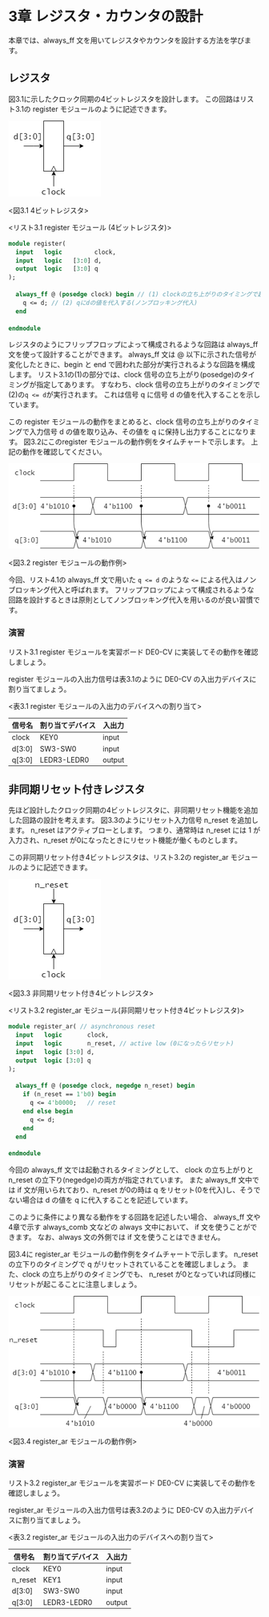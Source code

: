 # 3章 レジスタ・カウンタの設計

本章では、always_ff 文を用いてレジスタやカウンタを設計する方法を学びます。

## レジスタ

図3.1に示したクロック同期の4ビットレジスタを設計します。
この回路はリスト3.1の register モジュールのように記述できます。

![4ビットレジスタ](./assets/register.png "4ビットレジスタ")

<図3.1 4ビットレジスタ>


<リスト3.1 register モジュール (4ビットレジスタ)>

```SystemVerilog : register.sv
module register(
  input   logic         clock,
  input   logic   [3:0] d,
  output  logic   [3:0] q
);

  always_ff @ (posedge clock) begin // (1) clockの立ち上がりのタイミングで起動
    q <= d; // (2) qにdの値を代入する(ノンブロッキング代入)
  end

endmodule
```

レジスタのようにフリップフロップによって構成されるような回路は always_ff 文を使って設計することができます。
always_ff 文は @ 以下に示された信号が変化したときに、begin と end で囲われた部分が実行されるような回路を構成します。
リスト3.1の(1)の部分では、clock 信号の立ち上がり(posedge)のタイミングが指定してあります。
すなわち、clock 信号の立ち上がりのタイミングで(2)の`q <= d`が実行されます。
これは信号 q に信号 d の値を代入することを示しています。

この register モジュールの動作をまとめると、clock 信号の立ち上がりのタイミングで入力信号 d の値を取り込み、その値を q に保持し出力することになります。
図3.2にこのregister モジュールの動作例をタイムチャートで示します。
上記の動作を確認してください。

![register モジュールの動作例](./assets/timechart_register.png)

<図3.2 register モジュールの動作例>

今回、リスト4.1の always_ff 文で用いた `q <= d` のような `<=` による代入はノンブロッキング代入と呼ばれます。
フリップフロップによって構成されるような回路を設計するときは原則としてノンブロッキング代入を用いるのが良い習慣です。

### 演習

リスト3.1 register モジュールを実習ボード DE0-CV に実装してその動作を確認しましょう。

register モジュールの入出力信号は表3.1のように DE0-CV の入出力デバイスに割り当てましょう。

<表3.1 register モジュールの入出力のデバイスへの割り当て>

|信号名|割り当てデバイス|入出力|
|------|----------------|------|
|clock | KEY0           | input |
|d[3:0]| SW3-SW0          | input |
|q[3:0]| LEDR3-LEDR0       | output |

## 非同期リセット付きレジスタ

先ほど設計したクロック同期の4ビットレジスタに、非同期リセット機能を追加した回路の設計を考えます。
図3.3のようにリセット入力信号 n_reset を追加します。
n_reset はアクティブローとします。
つまり、通常時は n_reset には 1 が入力され、n_reset が0になったときにリセット機能が働くものとします。

この非同期リセット付き4ビットレジスタは、リスト3.2の register_ar モジュールのように記述できます。


![非同期リセット付き4ビットレジスタ](./assets/register_ar.png "非同期リセット付き4ビットレジスタ")

<図3.3 非同期リセット付き4ビットレジスタ>

<リスト3.2 register_ar モジュール(非同期リセット付き4ビットレジスタ)>

```SystemVerilog : register_ar.sv
module register_ar( // asynchronous reset
  input   logic       clock,
  input   logic       n_reset, // active low (0になったらリセット)
  input   logic [3:0] d,
  output  logic [3:0] q
);

  always_ff @ (posedge clock, negedge n_reset) begin
    if (n_reset == 1'b0) begin
      q <= 4'b0000;   // reset
    end else begin
      q <= d;
    end
  end

endmodule
```

今回の always_ff 文では起動されるタイミングとして、 clock の立ち上がりと n_reset の立下り(negedge)の両方が指定されています。
また always_ff 文中では if 文が用いられており、n_reset が0の時は q をリセット(0を代入)し、そうでない場合は d の値を q に代入することを記述しています。

このように条件により異なる動作をする回路を記述したい場合、 always_ff 文や4章で示す always_comb 文などの always 文中において、 if 文を使うことができます。
なお、always 文の外側では if 文を使うことはできません。

図3.4に register_ar モジュールの動作例をタイムチャートで示します。
n_reset の立下りのタイミングで q がリセットされていることを確認しましょう。
また、clock の立ち上がりのタイミングでも、 n_reset が0となっていれば同様にリセットが起こることに注意しましょう。

![register_ar モジュールの動作例](./assets/timechart_register_ar.png "register_ar モジュールの動作例")

<図3.4 register_ar モジュールの動作例>

### 演習

リスト3.2 register_ar モジュールを実習ボード DE0-CV に実装してその動作を確認しましょう。

register_ar モジュールの入出力信号は表3.2のように DE0-CV の入出力デバイスに割り当てましょう。

<表3.2 register_ar モジュールの入出力のデバイスへの割り当て>

|信号名|割り当てデバイス|入出力|
|------|----------------|------|
|clock | KEY0           | input |
|n_reset| KEY1          | input |
|d[3:0]| SW3-SW0          | input |
|q[3:0]| LEDR3-LEDR0       | output |

